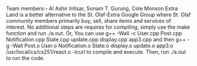 Team members:- Al Ashir Intisar, Sonam T. Gurung, Cole Monson
Extra Land is a better alternative to the St. Olaf-Extra Google Group where St. Olaf community members primarily buy, sell, share items and services of interest.
No additional steps are requires for compiling, simply use the make function and run ./a.out.
Or, You can use g++ -Wall -c User.cpp Post.cpp Notification.cpp State.cpp update.cpp display.cpp app3.cpp
and then g++ -g -Wall Post.o User.o Notification.o State.o display.o update.o app3.o /usr/local/cs/cs251/react.o -lcurl to compile and execute.
Then, run ./a.out to run the code.
